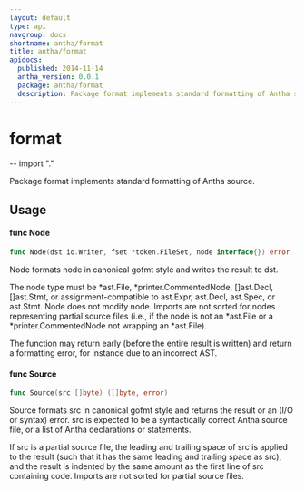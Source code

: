 ```yaml
---
layout: default
type: api
navgroup: docs
shortname: antha/format
title: antha/format
apidocs:
  published: 2014-11-14
  antha_version: 0.0.1
  package: antha/format
  description: Package format implements standard formatting of Antha source.
---
```

# format
--
    import "."

Package format implements standard formatting of Antha source.

## Usage

#### func  Node

```go
func Node(dst io.Writer, fset *token.FileSet, node interface{}) error
```
Node formats node in canonical gofmt style and writes the result to dst.

The node type must be *ast.File, *printer.CommentedNode, []ast.Decl, []ast.Stmt,
or assignment-compatible to ast.Expr, ast.Decl, ast.Spec, or ast.Stmt. Node does
not modify node. Imports are not sorted for nodes representing partial source
files (i.e., if the node is not an *ast.File or a *printer.CommentedNode not
wrapping an *ast.File).

The function may return early (before the entire result is written) and return a
formatting error, for instance due to an incorrect AST.

#### func  Source

```go
func Source(src []byte) ([]byte, error)
```
Source formats src in canonical gofmt style and returns the result or an (I/O or
syntax) error. src is expected to be a syntactically correct Antha source file, or
a list of Antha declarations or statements.

If src is a partial source file, the leading and trailing space of src is
applied to the result (such that it has the same leading and trailing space as
src), and the result is indented by the same amount as the first line of src
containing code. Imports are not sorted for partial source files.
